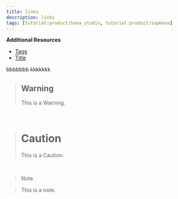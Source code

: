 ```yaml
---
title: links
description: links
tags: [tutorial:product/hana_studio, tutorial:product/sapHana]
---
```


**Additional Resources**

* [Tags](tags.md)
* [Title](title.md)

bbbbbbb kkkkkkk

>## Warning
>This is a Warning.

&nbsp;

># Caution
>This is a Caution.

&nbsp;

>Note

>This is a note.
